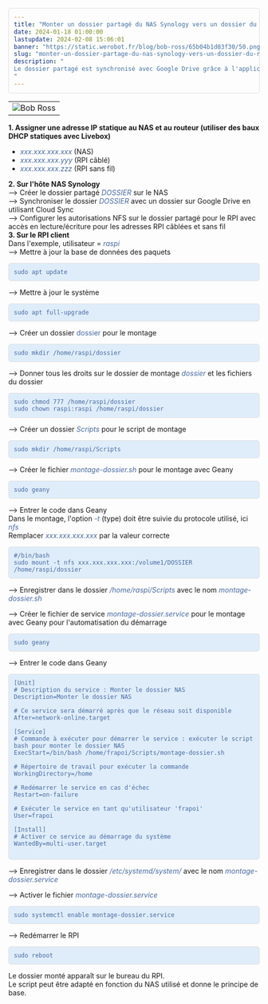 ```yaml
---
title: "Monter un dossier partagé du NAS Synology vers un dossier du Raspberry PI 4 en NFS"
date: 2024-01-18 01:00:00
lastupdate: 2024-02-08 15:06:01
banner: "https://static.werobot.fr/blog/bob-ross/65b04b1d03f30/50.png"
slug: "monter-un-dossier-partage-du-nas-synology-vers-un-dossier-du-raspberry-pi-4-en-nfs"
description: " 
Le dossier partagé est synchronisé avec Google Drive grâce à l'application Cloud Sync du NAS Synology et permet ainsi de synchroniser Google Drive avec le RPI
"
---
```

<style>
    pre {
        display: flex;
        color: #4769A1;
        background-color: #DFEDFA;
        padding: 10px;
        border: 1px solid #ddd;
        border-radius: 5px;
        overflow-x: auto;
        font-family: monospace;
    }

    code {
        line-height: normal;
    }
</style>

<table>
    <tr>
        <td><img src="https://static.werobot.fr/blog/bob-ross/65b2ca62c795d/50.png" alt="Bob Ross"></td>
    </tr>
</table>

<p><strong>1. Assigner une adresse IP statique au NAS et au routeur (utiliser des baux DHCP statiques avec Livebox)</strong></p>

<ul>
    <li><em><span style="color: #4769A1">xxx.xxx.xxx.xxx </span></em><span>(NAS)</span></li>
    <li><em><span style="color: #4769A1">xxx.xxx.xxx.yyy </span></em><span>(RPI câblé)</span></li>
    <li><em><span style="color: #4769A1">xxx.xxx.xxx.zzz </span></em><span>(RPI sans fil)</span></li>
</ul>

<p><strong>2. Sur l'hôte NAS Synology</strong><br />
    --> Créer le dossier partagé <em><span style="color: #4769A1">DOSSIER</span></em> sur le NAS<br />
    --> Synchroniser le dossier <em><span style="color: #4769A1">DOSSIER</span></em> avec un dossier sur Google Drive en utilisant Cloud Sync<br />
    --> Configurer les autorisations NFS sur le dossier partagé pour le RPI avec accès en lecture/écriture pour les adresses RPI câblées et sans fil<br />
    <strong>3. Sur le RPI client</strong><br />
    Dans l'exemple, utilisateur = <em><span style="color: #4769A1">raspi</span></em><br/>
    --> Mettre à jour la base de données des paquets</p>

<pre>
<code>sudo apt update
</code>
</pre>


<p>--> Mettre à jour le système</p>

<pre>
<code>sudo apt full-upgrade
</code>
</pre>

<p>--> Créer un dossier <span style="color: #4769A1">dossier</span> pour le montage</p>

<pre>
<code>sudo mkdir /home/raspi/dossier
</code>
</pre>

<p>--> Donner tous les droits sur le dossier de montage <em><span style="color: #4769A1">dossier</span></em> et les fichiers du dossier
</p>

<pre>
<code>sudo chmod 777 /home/raspi/dossier
sudo chown raspi:raspi /home/raspi/dossier
</code>
</pre>

<p>--> Créer un dossier <em><span style="color: #4769A1">Scripts</span></em> pour le script de montage</p>

<pre>
<code>sudo mkdir /home/raspi/Scripts
</code>
</pre>

<p>--> Créer le fichier <em><span style="color: #4769A1">montage-dossier.sh</span></em> pour le montage avec Geany
</p>

<pre>
<code>sudo geany
</code>
</pre>

<p>--> Entrer le code dans Geany<br />
    Dans le montage, l'option <em><span style="color: #4769A1">-t</span></em> (type) doit être suivie du protocole utilisé, ici <em><span style="color: #4769A1">nfs</span></em><br/>
    Remplacer <em><span style="color: #4769A1">xxx.xxx.xxx.xxx</span></em> par la valeur correcte
</p>

<pre>
<code>#/bin/bash
sudo mount -t nfs xxx.xxx.xxx.xxx:/volume1/DOSSIER /home/raspi/dossier
</code>
</pre>

<p>--> Enregistrer dans le dossier <em><span style="color: #4769A1">/home/raspi/Scripts</span></em> avec le nom <em><span style="color: #4769A1">montage-dossier.sh</span></em>
</p>

<p>--> Créer le fichier de service <em><span style="color: #4769A1">montage-dossier.service</span></em> pour le montage avec Geany pour l'automatisation du démarrage
</p>

<pre>
<code>sudo geany
</code>
</pre>

<p>--> Entrer le code dans Geany</p>

<pre>
<code>[Unit]
# Description du service : Monter le dossier NAS
Description=Monter le dossier NAS

# Ce service sera démarré après que le réseau soit disponible
After=network-online.target

[Service]
# Commande à exécuter pour démarrer le service : exécuter le script bash pour monter le dossier NAS
ExecStart=/bin/bash /home/frapoi/Scripts/montage-dossier.sh

# Répertoire de travail pour exécuter la commande
WorkingDirectory=/home

# Redémarrer le service en cas d'échec
Restart=on-failure

# Exécuter le service en tant qu'utilisateur 'frapoi'
User=frapoi

[Install]
# Activer ce service au démarrage du système
WantedBy=multi-user.target

</code>
</pre>

<p>--> Enregistrer dans le dossier <em><span style="color: #4769A1">/etc/systemd/system/</span></em> avec le nom <em><span style="color: #4769A1">montage-dossier.service</span></em>
</p>

<p>--> Activer le fichier <em><span style="color: #4769A1">montage-dossier.service</span></em></p>

<pre>
<code>sudo systemctl enable montage-dossier.service
</code>
</pre>

<p>--> Redémarrer le RPI

<pre>
<code>sudo reboot
</code>
</pre>

Le dossier monté apparaît sur le bureau du RPI.<br/>
Le script peut être adapté en fonction du NAS utilisé et donne le principe de base.</p>

    